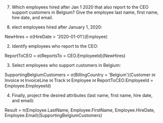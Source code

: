 7. Which employees hired after Jan 1 2020 that also report to the CEO support customers in Belgium? Give the employee last name, first name, hire date, and email. 

1. elect employees hired after January 1, 2020:

NewHires = σ(HireDate > '2020-01-01')(Employee)

2. Identify employees who report to the CEO:

ReportToCEO = σ(ReportsTo = CEO.EmployeeId)(NewHires)

3. Select employees who support customers in Belgium:

SupportingBelgiumCustomers = σ(BillingCountry = 'Belgium')(Customer ⨝ Invoice ⨝ InvoiceLine ⨝ Track ⨝ Employee ⨝ ReportToCEO.EmployeeId = Employee.EmployeeId)

4. Finally, project the desired attributes (last name, first name, hire date, and email):

Result = π(Employee.LastName, Employee.FirstName, Employee.HireDate, Employee.Email)(SupportingBelgiumCustomers)